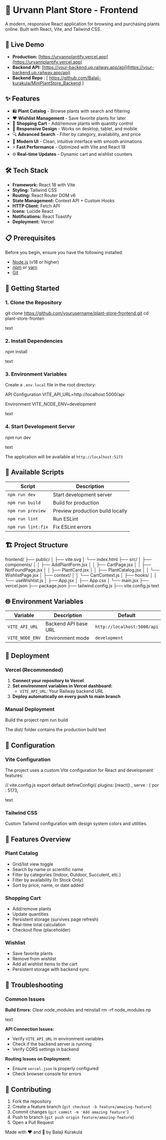 # 🌱 Urvann Plant Store - Frontend

A modern, responsive React application for browsing and purchasing plants online. Built with React, Vite, and Tailwind CSS.

## 🚀 Live Demo

- **Production:** [https://urvannplantify.vercel.app](https://urvannplantify.vercel.app)
- **Backend API:** [https://your-backend.up.railway.app/api](https://your-backend.up.railway.app/api)
-  **Backend Repo** : [ https://github.com/Balaji-kurakula/MiniPlantStore_Backend ]
## ✨ Features

- 🛍️ **Plant Catalog** - Browse plants with search and filtering
- ❤️ **Wishlist Management** - Save favorite plants for later
- 🛒 **Shopping Cart** - Add/remove plants with quantity control
- 📱 **Responsive Design** - Works on desktop, tablet, and mobile
- 🔍 **Advanced Search** - Filter by category, availability, and price
- 🎨 **Modern UI** - Clean, intuitive interface with smooth animations
- ⚡ **Fast Performance** - Optimized with Vite and React 18
- 🌐 **Real-time Updates** - Dynamic cart and wishlist counters

## 🛠️ Tech Stack

- **Framework:** React 18 with Vite
- **Styling:** Tailwind CSS
- **Routing:** React Router DOM v6
- **State Management:** Context API + Custom Hooks
- **HTTP Client:** Fetch API
- **Icons:** Lucide React
- **Notifications:** React Toastify
- **Deployment:** Vercel

## 📋 Prerequisites

Before you begin, ensure you have the following installed:
- [Node.js](https://nodejs.org/) (v18 or higher)
- [npm](https://www.npmjs.com/) or [yarn](https://yarnpkg.com/)
- [Git](https://git-scm.com/)

## 🚀 Getting Started

### 1. Clone the Repository

git clone https://github.com/yourusername/plant-store-frontend.git
cd plant-store-fronten

text

### 2. Install Dependencies

npm install

text

### 3. Environment Variables

Create a `.env.local` file in the root directory:

API Configuration
VITE_API_URL=http://localhost:5000/api

Environment
VITE_NODE_ENV=development

text

### 4. Start Development Server

npm run dev

text

The application will be available at `http://localhost:5173`

## 📜 Available Scripts

| Script | Description |
|--------|-------------|
| `npm run dev` | Start development server |
| `npm run build` | Build for production |
| `npm run preview` | Preview production build locally |
| `npm run lint` | Run ESLint |
| `npm run lint:fix` | Fix ESLint errors |

## 🏗️ Project Structure

frontend/
├── public/
│ ├── vite.svg
│ └── index.html
├── src/
│ ├── components/
│ │ ├── AddPlantForm.jsx
│ │ ├── CartPage.jsx
│ │ ├── NotFoundPage.jsx
│ │ ├── PlantCard.jsx
│ │ ├── PlantCatalog.jsx
│ │ └── WishlistPage.jsx
│ ├── context/
│ │ └── CartContext.js
│ ├── hooks/
│ │ └── useWishlist.js
│ ├── App.jsx
│ ├── App.css
│ └── main.jsx
├── vercel.json
├── package.json
├── tailwind.config.js
├── vite.config.js
text

## 🌐 Environment Variables

| Variable | Description | Default |
|----------|-------------|---------|
| `VITE_API_URL` | Backend API base URL | `http://localhost:5000/api` |
| `VITE_NODE_ENV` | Environment mode | `development` |

## 🚢 Deployment

### Vercel (Recommended)

1. **Connect your repository to Vercel**
2. **Set environment variables in Vercel dashboard:**
   - `VITE_API_URL`: Your Railway backend URL
3. **Deploy automatically on every push to main branch**

### Manual Deployment

Build the project
npm run build

The dist/ folder contains the production build
text

## 🔧 Configuration

### Vite Configuration

The project uses a custom Vite configuration for React and development features:

// vite.config.js
export default defineConfig({
plugins: [react()
, serve
: { por
: 5173,

text

### Tailwind CSS

Custom Tailwind configuration with design system colors and utilities.

## 📱 Features Overview

### Plant Catalog
- Grid/list view toggle
- Search by name or scientific name
- Filter by categories (Indoor, Outdoor, Succulent, etc.)
- Filter by availability (In Stock Only)
- Sort by price, name, or date added

### Shopping Cart
- Add/remove plants
- Update quantities
- Persistent storage (survives page refresh)
- Real-time total calculation
- Checkout flow (placeholder)

### Wishlist
- Save favorite plants
- Remove from wishlist
- Add all wishlist items to the cart
- Persistent storage with backend sync

## 🐛 Troubleshooting

### Common Issues

**Build Errors:**
Clear node_modules and reinstall
rm -rf node_modules
np

text

**API Connection Issues:**
- Verify `VITE_API_URL` in environment variables
- Check if the backend server is running
- Verify CORS settings in backend

**Routing Issues on Deployment:**
- Ensure `vercel.json` is properly configured
- Check browser console for errors

## 🤝 Contributing

1. Fork the repository
2. Create a feature branch (`git checkout -b feature/amazing-feature`)
3. Commit changes (`git commit -m 'Add amazing feature'`)
4. Push to branch (`git push origin feature/amazing-feature`)
5. Open a Pull Request


Made with ❤️ and 🌱 by Balaji Kurakula
